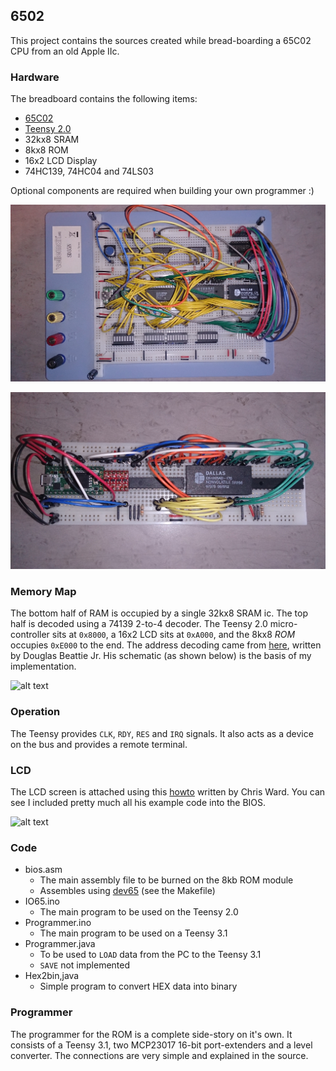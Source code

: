 ## 6502
This project contains the sources created while bread-boarding a 65C02 CPU from an old Apple IIc.

### Hardware
The breadboard contains the following items:

* [65C02](https://en.wikipedia.org/wiki/WDC_65C02)
* [Teensy 2.0](https://www.pjrc.com/store/teensy.html)
* 32kx8 SRAM
* 8kx8 ROM
* 16x2 LCD Display
* 74HC139, 74HC04 and 74LS03

Optional components are required when building your own programmer :)

![alt text](https://github.com/djBo/6502/raw/master/65C02_Breadboard.jpg "65C02 on a breadboard")

![alt text](https://github.com/djBo/6502/raw/master/Programmer_Breadboard.jpg "Programmer on a breadboard")

### Memory Map
The bottom half of RAM is occupied by a single 32kx8 SRAM ic. The top half is decoded using a 74139 2-to-4 decoder. The Teensy 2.0 micro-controller sits at `0x8000`, a 16x2 LCD sits at `0xA000`, and the 8kx8 *ROM* occupies `0xE000` to the end.
The address decoding came from [here](http://www.hytherion.com/beattidp/comput/x65tools/diy6502/diy6502.htm), written by Douglas Beattie Jr. His schematic (as shown below) is the basis of my implementation.

![alt text](http://www.hytherion.com/beattidp/comput/x65tools/diy6502/diy6502.gif "DIY 6502")

### Operation
The Teensy provides `CLK`, `RDY`, `RES` and `IRQ` signals. It also acts as a device on the bus and provides a remote terminal.

### LCD
The LCD screen is attached using this [howto](http://6502.org/mini-projects/optrexlcd/lcd.htm) written by Chris Ward. You can see I included pretty much all his example code into the BIOS.

![alt text](http://6502.org/mini-projects/optrexlcd/lcd6502.gif "LCD Interface")

### Code
* bios.asm
  * The main assembly file to be burned on the 8kb ROM module
  * Assembles using [dev65](http://www.obelisk.me.uk/dev65/) (see the Makefile)
* IO65.ino
  * The main program to be used on the Teensy 2.0
* Programmer.ino
  * The main program to be used on a Teensy 3.1
* Programmer.java
  * To be used to `LOAD` data from the PC to the Teensy 3.1
  * `SAVE` not implemented
* Hex2bin,java
  * Simple program to convert HEX data into binary

### Programmer
The programmer for the ROM is a complete side-story on it's own. It consists of a Teensy 3.1, two MCP23017 16-bit port-extenders and a level converter. The connections are very simple and explained in the source. 
